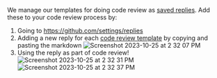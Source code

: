 We manage our templates for doing code review as [saved replies](https://github.com/settings/replies). Add these to your code review process by: 

1. Going to https://github.com/settings/replies
3. Adding a new reply for each [code review template](/code-review-templates/) by copying and pasting the markdown
   ![Screenshot 2023-10-25 at 2 32 07 PM](https://github.com/weather-gov/weather.gov/assets/142825699/77891d30-50bb-4056-88bf-0b366e628896)
5. Using the reply as part of code review!
   ![Screenshot 2023-10-25 at 2 32 31 PM](https://github.com/weather-gov/weather.gov/assets/142825699/e41cdc9a-868f-4d6d-9466-c22f40581ffa)
  ![Screenshot 2023-10-25 at 2 32 37 PM](https://github.com/weather-gov/weather.gov/assets/142825699/2274abac-d4cb-473e-bfc6-ffdbcf69877d)
